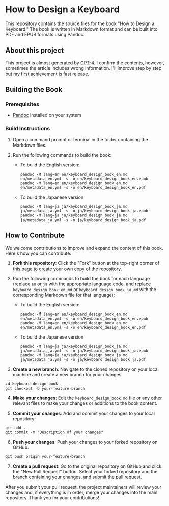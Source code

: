 # How to Design a Keyboard

This repository contains the source files for the book "How to Design a Keyboard." The book is written in Markdown format and can be built into PDF and EPUB formats using Pandoc.

## About this project
This project is almost generated by [GPT-4](https://openai.com/research/gpt-4). I confirm the contents, however, sometimes the article includes wrong information. I'll improve step by step but my first achievement is fast release.

## Building the Book

### Prerequisites

- [Pandoc](https://pandoc.org/) installed on your system

### Build Instructions

1. Open a command prompt or terminal in the folder containing the Markdown files.
2. Run the following commands to build the book:

   - To build the English version:
     ```
     pandoc -M lang=en en/keyboard_design_book_en.md en/metadata_en.yml -s -o en/keyboard_design_book_en.epub
     pandoc -M lang=en en/keyboard_design_book_en.md en/metadata_en.yml -s -o en/keyboard_design_book_en.pdf
     ```
   - To build the Japanese version:
     ```
     pandoc -M lang=ja ja/keyboard_design_book_ja.md ja/metadata_ja.yml -s -o ja/keyboard_design_book_ja.epub
     pandoc -M lang=ja ja/keyboard_design_book_ja.md ja/metadata_ja.yml -s -o ja/keyboard_design_book_ja.pdf
     ```

## How to Contribute

We welcome contributions to improve and expand the content of this book. Here's how you can contribute:

1. **Fork this repository**: Click the "Fork" button at the top-right corner of this page to create your own copy of the repository.

2. Run the following commands to build the book for each language (replace `en` or `ja` with the appropriate language code, and replace `keyboard_design_book_en.md` or `keyboard_design_book_ja.md` with the corresponding Markdown file for that language):

   - To build the English version:
     ```
     pandoc -M lang=en en/keyboard_design_book_en.md en/metadata_en.yml -s -o en/keyboard_design_book_en.epub
     pandoc -M lang=en en/keyboard_design_book_en.md en/metadata_en.yml -s -o en/keyboard_design_book_en.pdf
     ```
   - To build the Japanese version:
     ```
     pandoc -M lang=ja ja/keyboard_design_book_ja.md ja/metadata_ja.yml -s -o ja/keyboard_design_book_ja.epub
     pandoc -M lang=ja ja/keyboard_design_book_ja.md ja/metadata_ja.yml -s -o ja/keyboard_design_book_ja.pdf
     ```

3. **Create a new branch**: Navigate to the cloned repository on your local machine and create a new branch for your changes:

```
cd keyboard-design-book
git checkout -b your-feature-branch
```


4. **Make your changes**: Edit the `keyboard_design_book.md` file or any other relevant files to make your changes or additions to the book content.

5. **Commit your changes**: Add and commit your changes to your local repository:

```
git add .
git commit -m "Description of your changes"
```

6. **Push your changes**: Push your changes to your forked repository on GitHub:

```
git push origin your-feature-branch
```


7. **Create a pull request**: Go to the original repository on GitHub and click the "New Pull Request" button. Select your forked repository and the branch containing your changes, and submit the pull request.

After you submit your pull request, the project maintainers will review your changes and, if everything is in order, merge your changes into the main repository. Thank you for your contributions!


